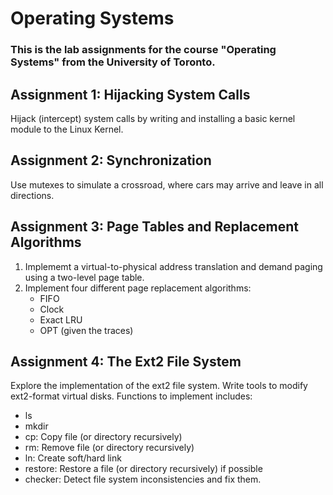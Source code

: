# Operating Systems
### This is the lab assignments for the course "Operating Systems" from the University of Toronto.


## Assignment 1: Hijacking System Calls
Hijack (intercept) system calls by writing and installing a basic kernel module to the Linux Kernel.  


## Assignment 2: Synchronization
Use mutexes to simulate a crossroad, where cars may arrive and leave in all directions.


## Assignment 3: Page Tables and Replacement Algorithms
1. Implememt a virtual-to-physical address translation and demand paging using a two-level page table.
2. Implement four different page replacement algorithms:
	* FIFO
	* Clock
	* Exact LRU
	* OPT (given the traces)


## Assignment 4: The Ext2 File System
Explore the implementation of the ext2 file system. Write tools to modify ext2-format virtual disks. Functions to implement includes:
* ls
* mkdir
* cp: Copy file (or directory recursively)
* rm: Remove file (or directory recursively) 
* ln: Create soft/hard link
* restore: Restore a file (or directory recursively) if possible
* checker: Detect file system inconsistencies and fix them. 

